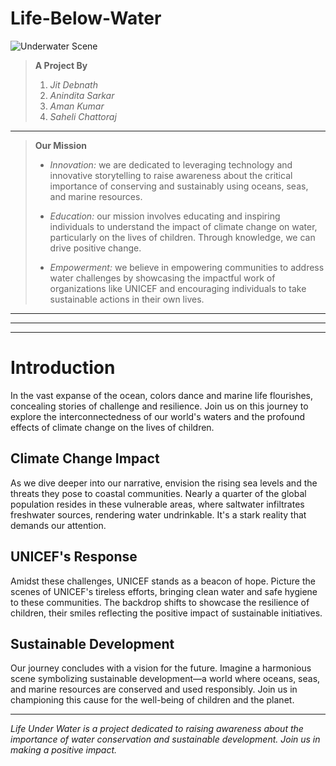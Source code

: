 # Life-Below-Water
![Underwater Scene](https://images.pexels.com/photos/991012/pexels-photo-991012.jpeg?auto=compress&cs=tinysrgb&w=1260&h=750&dpr=1)
>__A Project By__
>1. _Jit Debnath_
>2. _Anindita Sarkar_
>3. _Aman Kumar_
>4. _Saheli Chattoraj_
---

>__Our Mission__  
> * *Innovation:* we are dedicated to leveraging technology and innovative storytelling to raise awareness about the critical importance of conserving and sustainably using oceans, seas, and marine resources.  
>
> * *Education:* our mission involves educating and inspiring individuals to understand the impact of climate change on water, particularly on the lives of children. Through knowledge, we can drive positive change.
>  
> * *Empowerment:* we believe in empowering communities to address water challenges by showcasing the impactful work of organizations like UNICEF and encouraging individuals to take sustainable actions in their own lives.  
---
---
---
# Introduction

In the vast expanse of the ocean, colors dance and marine life flourishes, concealing stories of challenge and resilience. Join us on this journey to explore the interconnectedness of our world's waters and the profound effects of climate change on the lives of children.

## Climate Change Impact

As we dive deeper into our narrative, envision the rising sea levels and the threats they pose to coastal communities. Nearly a quarter of the global population resides in these vulnerable areas, where saltwater infiltrates freshwater sources, rendering water undrinkable. It's a stark reality that demands our attention.

## UNICEF's Response

Amidst these challenges, UNICEF stands as a beacon of hope. Picture the scenes of UNICEF's tireless efforts, bringing clean water and safe hygiene to these communities. The backdrop shifts to showcase the resilience of children, their smiles reflecting the positive impact of sustainable initiatives.

## Sustainable Development

Our journey concludes with a vision for the future. Imagine a harmonious scene symbolizing sustainable development—a world where oceans, seas, and marine resources are conserved and used responsibly. Join us in championing this cause for the well-being of children and the planet.

---

*Life Under Water is a project dedicated to raising awareness about the importance of water conservation and sustainable development. Join us in making a positive impact.*
